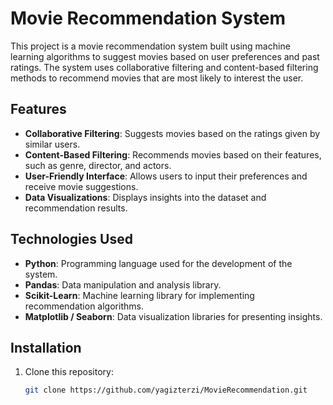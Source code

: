 # Movie Recommendation System

This project is a movie recommendation system built using machine learning algorithms to suggest movies based on user preferences and past ratings. The system uses collaborative filtering and content-based filtering methods to recommend movies that are most likely to interest the user.

## Features

- **Collaborative Filtering**: Suggests movies based on the ratings given by similar users.
- **Content-Based Filtering**: Recommends movies based on their features, such as genre, director, and actors.
- **User-Friendly Interface**: Allows users to input their preferences and receive movie suggestions.
- **Data Visualizations**: Displays insights into the dataset and recommendation results.

## Technologies Used

- **Python**: Programming language used for the development of the system.
- **Pandas**: Data manipulation and analysis library.
- **Scikit-Learn**: Machine learning library for implementing recommendation algorithms.
- **Matplotlib / Seaborn**: Data visualization libraries for presenting insights.

## Installation

1. Clone this repository:

   ```bash
   git clone https://github.com/yagizterzi/MovieRecommendation.git
